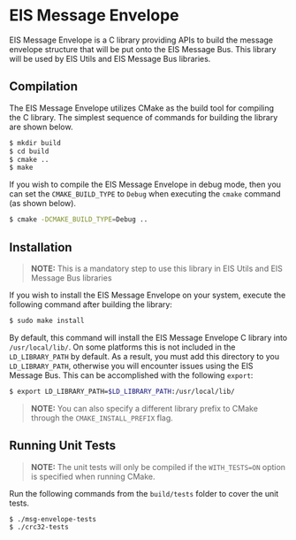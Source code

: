# EIS Message Envelope

EIS Message Envelope is a C library providing APIs to build the message envelope
structure that will be put onto the EIS Message Bus. This library will be used
by EIS Utils and EIS Message Bus libraries.

## Compilation

The EIS Message Envelope utilizes CMake as the build tool for compiling the C
library. The simplest sequence of commands for building the library are
shown below.

```sh
$ mkdir build
$ cd build
$ cmake ..
$ make
```

If you wish to compile the EIS Message Envelope in debug mode, then you can set
the `CMAKE_BUILD_TYPE` to `Debug` when executing the `cmake` command (as shown
below).

```sh
$ cmake -DCMAKE_BUILD_TYPE=Debug ..
```

## Installation

> **NOTE:** This is a mandatory step to use this library in EIS Utils and
> EIS Message Bus libraries

If you wish to install the EIS Message Envelope on your system, execute the
following command after building the library:

```sh
$ sudo make install
```

By default, this command will install the EIS Message Envelope C library into
`/usr/local/lib/`. On some platforms this is not included in the `LD_LIBRARY_PATH`
by default. As a result, you must add this directory to you `LD_LIBRARY_PATH`,
otherwise you will encounter issues using the EIS Message Bus. This can
be accomplished with the following `export`:

```sh
$ export LD_LIBRARY_PATH=$LD_LIBRARY_PATH:/usr/local/lib/
```
> **NOTE:** You can also specify a different library prefix to CMake through
> the `CMAKE_INSTALL_PREFIX` flag.

## Running Unit Tests

> **NOTE:** The unit tests will only be compiled if the `WITH_TESTS=ON` option
> is specified when running CMake.

Run the following commands from the `build/tests` folder to cover the unit
tests.

```sh
$ ./msg-envelope-tests
$ ./crc32-tests
```
